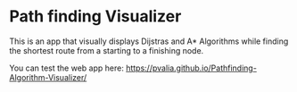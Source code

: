 # Path finding Visualizer

This is an app that visually displays Dijstras and A* Algorithms while finding the shortest route from a starting to a finishing node.

You can test the web app here: https://pvalia.github.io/Pathfinding-Algorithm-Visualizer/
